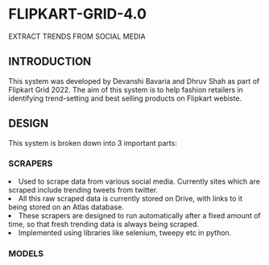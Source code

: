 # FLIPKART-GRID-4.0
EXTRACT TRENDS FROM SOCIAL MEDIA

## INTRODUCTION
This system was developed by Devanshi Bavaria and Dhruv Shah as part of Flipkart Grid 2022. The aim of this system is to help fashion retailers in identifying trend-setting and best selling products on Flipkart webiste.

## DESIGN
This system is broken down into 3 important parts:

### SCRAPERS
<li>Used to scrape data from various social media. Currently sites which are scraped include trending tweets from twitter.</li>
<li>All this raw scraped data is currently stored on Drive, with links to it being stored on an Atlas database.</li>
<li>These scrapers are designed to run automatically after a fixed amount of time, so that fresh trending data is always being scraped.</li>
<li>Implemented using libraries like selenium, tweepy etc in python.</li>

### MODELS
